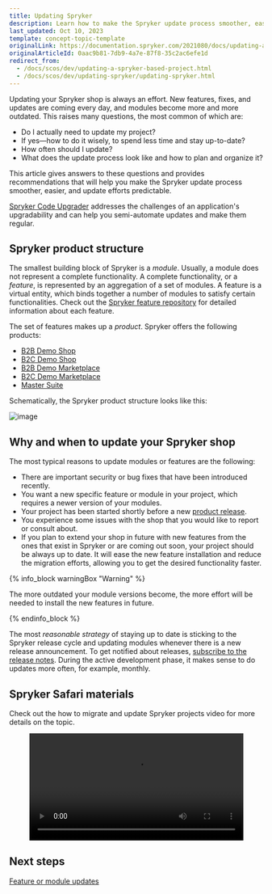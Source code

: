 ```yaml
---
title: Updating Spryker
description: Learn how to make the Spryker update process smoother, easier, and update efforts predictable
last_updated: Oct 10, 2023
template: concept-topic-template
originalLink: https://documentation.spryker.com/2021080/docs/updating-a-spryker-based-project
originalArticleId: 0aac9b81-7db9-4a7e-87f8-35c2ac6efe1d
redirect_from:
  - /docs/scos/dev/updating-a-spryker-based-project.html
  - /docs/scos/dev/updating-spryker/updating-spryker.html
---
```


Updating your Spryker shop is always an effort. New features, fixes, and updates are coming every day, and modules become more and more outdated. This raises many questions, the most common of which are:
- Do I actually need to update my project?
- If yes—how to do it wisely, to spend less time and stay up-to-date?
- How often should I update?
- What does the update process look like and how to plan and organize it?

This article gives answers to these questions and provides recommendations that will help you make the Spryker update process smoother, easier, and update efforts predictable.

[Spryker Code Upgrader](/docs/ca/devscu/spryker-code-upgrader.html) addresses the challenges of an application's upgradability and can help you semi-automate updates and make them regular.

## Spryker product structure

The smallest building block of Spryker is a *module*. Usually, a module does not represent a complete functionality. A complete functionality, or a *feature*, is represented by an aggregation of a set of modules. A feature is a virtual entity, which binds together a number of modules to satisfy certain functionalities. Check out the [Spryker feature repository](https://github.com/spryker-feature/) for detailed information about each feature.

The set of features makes up a *product*. Spryker offers the following products:
- [B2B Demo Shop](/docs/about/all/b2b-suite.html)
- [B2C Demo Shop](/docs/about/all/b2c-suite.html)
- [B2B Demo Marketplace](/docs/about/all/spryker-marketplace/marketplace-b2b-suite.html)
- [B2C Demo Marketplace](/docs/about/all/spryker-marketplace/marketplace-b2c-suite.html)
- [Master Suite](/docs/about/all/master-suite.html)

Schematically, the Spryker product structure looks like this:

![image](https://spryker.s3.eu-central-1.amazonaws.com/docs/Developer+Guide/Updating+a+Spryker-based+Project/product-structure.png)

## Why and when to update your Spryker shop

The most typical reasons to update modules or features are the following:
- There are important security or bug fixes that have been introduced recently.
- You want a new specific feature or module in your project, which requires a newer version of your modules.
- Your project has been started shortly before a new [product release](/docs/about/all/releases/product-and-code-releases.html#product-releases).
- You experience some issues with the shop that you would like to report or consult about.
- If you plan to extend your shop in future with new features from the ones that exist in Spryker or are coming out soon, your project should be always up to date. It will ease the new feature installation and reduce the migration efforts, allowing you to get the desired functionality faster.

{% info_block warningBox "Warning" %}

The more outdated your module versions become, the more effort will be needed to install the new features in future.

{% endinfo_block %}

The most *reasonable strategy* of staying up to date is sticking to the Spryker release cycle and updating modules whenever there is a new release announcement. To get notified about releases,  [subscribe to the release notes](/docs/about/all/releases/product-and-code-releases.html). During the active development phase, it makes sense to do updates more often, for example, monthly.

## Spryker Safari materials

Check out the how to migrate and update Spryker projects video for more details on the topic.



<figure class="video_container">
    <video width="100%" height="auto" controls>
      <source src="https://spryker.s3.eu-central-1.amazonaws.com/docs/dg/dev/updating-spryker/updating-spryker.md/How+to+Migrate+and+Upgrade+Spryker+Projects-kitd5w26zq.mp4" type="video/mp4">
  </video>
</figure>


## Next steps

[Feature or module updates](/docs/dg/dev/updating-spryker/feature-or-module-updates.html)
